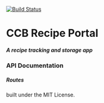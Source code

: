 [![Build Status](https://travis-ci.org/bharding2/ccbrecipe.svg?branch=master)](https://travis-ci.org/bharding2/ccbrecipe)

# CCB Recipe Portal
##### A recipe tracking and storage app

### API Documentation
##### Routes

built under the MIT License.
